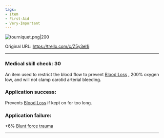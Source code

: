 ```yaml
---
tags:
- Item
- First-Aid
- Very-Important
---
```


![tourniquet.png\|200](/Items/Tourniquet%20-%20Attachments/6718845db30472d958dd7c62.png)

Original URL: https://trello.com/c/Z5y3el1i

---

### Medical skill check: 30

An item used to restrict the blood flow to prevent [Blood Loss](../Blood/Blood%20Loss.md) , 200% oxygen low, and will not clamp carotid arterial bleeding.

### Application success:

Prevents [Blood Loss](../Blood/Blood%20Loss.md) if kept on for too long.

### Application failure:

\+6% [Blunt force trauma]([Wounds](../Any%20bodypart/archived/Wounds.md) "‌")

---

